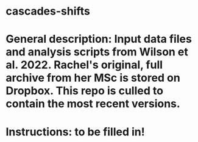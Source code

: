 # cascades-shifts
# General description: Input data files and analysis scripts from Wilson et al. 2022. Rachel's original, full archive from her MSc is stored on Dropbox. This repo is culled to contain the most recent versions.
# Instructions: to be filled in!